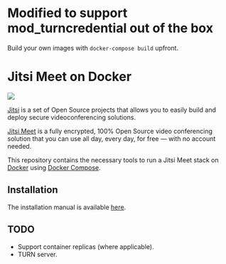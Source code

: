 # Modified to support mod_turncredential out of the box

Build your own images with `docker-compose build` upfront.

# Jitsi Meet on Docker

![](resources/jitsi-docker.png)

[Jitsi](https://jitsi.org/) is a set of Open Source projects that allows you to easily build and deploy secure videoconferencing solutions.

[Jitsi Meet](https://jitsi.org/jitsi-meet/) is a fully encrypted, 100% Open Source video conferencing solution that you can use all day, every day, for free — with no account needed.

This repository contains the necessary tools to run a Jitsi Meet stack on [Docker](https://www.docker.com) using [Docker Compose](https://docs.docker.com/compose/).

## Installation

The installation manual is available [here](https://jitsi.github.io/handbook/docs/devops-guide/devops-guide-docker).

## TODO

* Support container replicas (where applicable).
* TURN server.


